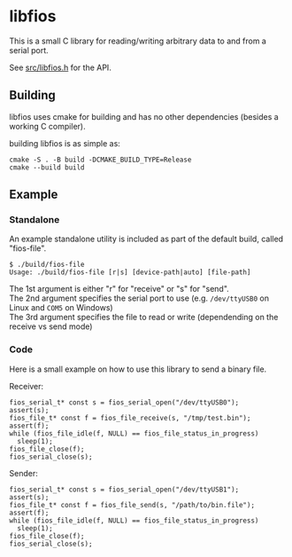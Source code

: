 # libfios

This is a small C library for reading/writing arbitrary data to and from a serial port.

See [src/libfios.h](src/libfios.h) for the API.

## Building

libfios uses cmake for building and has no other dependencies (besides a working C compiler).

building libfios is as simple as:

```
cmake -S . -B build -DCMAKE_BUILD_TYPE=Release
cmake --build build
```

## Example

### Standalone

An example standalone utility is included as part of the default build, called "fios-file".

```
$ ./build/fios-file
Usage: ./build/fios-file [r|s] [device-path|auto] [file-path]
```

The 1st argument is either "r" for "receive" or "s" for "send".  
The 2nd argument specifies the serial port to use (e.g. `/dev/ttyUSB0` on Linux and `COM5` on Windows)  
The 3rd argument specifies the file to read or write (dependending on the receive vs send mode)

### Code

Here is a small example on how to use this library to send a binary file.

Receiver:

```
fios_serial_t* const s = fios_serial_open("/dev/ttyUSB0");
assert(s);
fios_file_t* const f = fios_file_receive(s, "/tmp/test.bin");
assert(f);
while (fios_file_idle(f, NULL) == fios_file_status_in_progress)
  sleep(1);
fios_file_close(f);
fios_serial_close(s);
```

Sender:

```
fios_serial_t* const s = fios_serial_open("/dev/ttyUSB1");
assert(s);
fios_file_t* const f = fios_file_send(s, "/path/to/bin.file");
assert(f);
while (fios_file_idle(f, NULL) == fios_file_status_in_progress)
  sleep(1);
fios_file_close(f);
fios_serial_close(s);
```
